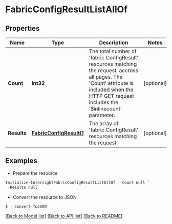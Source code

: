 # FabricConfigResultListAllOf
## Properties

Name | Type | Description | Notes
------------ | ------------- | ------------- | -------------
**Count** | **Int32** | The total number of &#39;fabric.ConfigResult&#39; resources matching the request, accross all pages. The &#39;Count&#39; attribute is included when the HTTP GET request includes the &#39;$inlinecount&#39; parameter. | [optional] 
**Results** | [**FabricConfigResult[]**](FabricConfigResult.md) | The array of &#39;fabric.ConfigResult&#39; resources matching the request. | [optional] 

## Examples

- Prepare the resource
```powershell
Initialize-IntersightFabricConfigResultListAllOf  -Count null `
 -Results null
```

- Convert the resource to JSON
```powershell
$ | Convert-ToJSON
```

[[Back to Model list]](../README.md#documentation-for-models) [[Back to API list]](../README.md#documentation-for-api-endpoints) [[Back to README]](../README.md)

